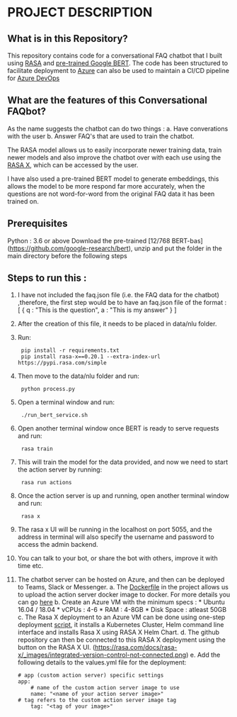 # PROJECT DESCRIPTION

## What is in this Repository?
This repository contains code for a conversational FAQ chatbot that I built using [RASA](https://rasa.com ) and [pre-trained Google BERT](https://arxiv.org/abs/1810.04805). The code has been structured to facilitate deployment to [Azure](https://azure.microsoft.com/en-ca/) can also be used to maintain a CI/CD pipeline for [Azure DevOps](https://azure.microsoft.com/en-ca/services/devops/)

## What are the features of this Conversational FAQbot?
As the name suggests the chatbot can do two things :
	a. Have converations with the user
	b. Answer FAQ's that are used to train the chatbot.
	
The RASA model allows us to easily incorporate newer training data, train newer models and also improve the chatbot over with each use using the [RASA X](https://rasa.com/docs/rasa-x/ ), which can be accessed by the user.

I have also used a pre-trained BERT model to generate embeddings, this allows the model to be more respond far more accurately, when the questions are not word-for-word from the original FAQ data it has been trained on.

## Prerequisites 
Python : 3.6 or above
Download the pre-trained [12/768 BERT-bas] (https://github.com/google-research/bert),  unzip and put the folder in the main directory before the following steps
		

## Steps to run this :
1. I have not included the faq.json file (i.e. the FAQ data for the chatbot) ,therefore, the first step would be to have an faq.json file of the format :
	[
		{
			q : "This is the question",
			a : "This is my answer"
		}
	]
	
2. After the creation of this file, it needs to be placed in data/nlu folder.

3. Run:

		pip install -r requirements.txt
		pip install rasa-x==0.20.1 --extra-index-url https://pypi.rasa.com/simple

4. Then move to the data/nlu folder and run:

		python process.py

5. Open a terminal window and run:

		./run_bert_service.sh

6. Open another terminal window once BERT is ready to serve requests and run:

		rasa train

7. This will train the model for the data provided, and now we need to start the action server by running:

		rasa run actions
			
8. Once the action server is up and running, open another terminal window and run:

		rasa x

9. The rasa x UI will be running in the localhost on port 5055, and the address in terminal will also specify the username and password to access the admin backend.

10. You can talk to your bot, or share the bot with others, improve it with time etc.

11. The chatbot server can be hosted on Azure, and then can be deployed to Teams, Slack or Messenger.
	a. The [Dockerfile](https://www.docker.com) in the project allows us to upload the action server docker image to docker. For more details you can go [here](https://rasa.com/docs/rasa/user-guide/how-to-deploy/#building-an-action-server-image)
	b. Create an Azure VM with the minimum specs : 
		* Ubuntu 16.04 / 18.04
		* vCPUs : 4-6
		* RAM : 4-8GB
		* Disk Space : atleast 50GB
	c. The Rasa X deployment to an Azure VM can be done using one-step deployment [script](https://rasa.com/docs/rasa-x/installation-and-setup/install/quick-install-script/), it installs a Kubernetes Cluster, Helm command line interface and installs Rasa X using RASA X Helm Chart.
	d. The github repository can then be connected to this RASA X deployment using the button on the RASA X UI.
		(https://rasa.com/docs/rasa-x/_images/integrated-version-control-not-connected.png)
	e. Add the following details to the values.yml file for the deployment:
		
		# app (custom action server) specific settings
		app:
    		# name of the custom action server image to use
    		name: "<name of your action server image>"
   		# tag refers to the custom action server image tag
    		tag: "<tag of your image>"
